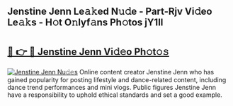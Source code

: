 ## Jenstine Jenn Le𝚊𝚔ed N𝚞𝚍e - Part-Rjv Vi𝚍eo Le𝚊𝚔s - H𝚘t O𝚗lyf𝚊ns Ph𝚘tos jY1Il

# <h2><a href="http://hf0c7z.feru.top/?c=Jenstine+Jenn">🔗 👉 🔴 Jenstine Jenn Vi𝚍𝚎o Ph𝚘t𝚘𝚜</a></h2>

[![Jenstine Jenn Nu𝚍𝚎s](https://i.imgur.com/0TWrTi3.gif)](http://hf0c7z.feru.top/?c=Jenstine+Jenn)
Online content creator Jenstine Jenn who has gained popularity for posting lifestyle and dance-related content, including dance trend performances and mini vlogs. Public figures Jenstine Jenn have a responsibility to uphold ethical standards and set a good example. 

